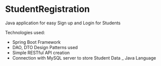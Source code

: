 # StudentRegistration
Java application for easy Sign up and Login for Students

Technologies used:
  - Spring Boot Framework
  - DAO, DTO Design Patterns used
  - Simple RESTful API creation
  - Connection with MySQL server to store Student Data
  _ Java Language
